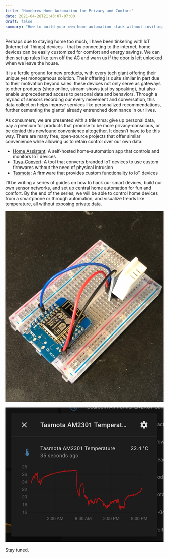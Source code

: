 ```yaml
---
title: "Homebrew Home Automation for Privacy and Comfort"
date: 2021-04-28T21:43:07-07:00
draft: false
summary: "How to build your own home automation stack without inviting Big Brother."
---
```


Perhaps due to staying home too much, I have been tinkering with IoT (Internet of Things) devices - that by connecting to the internet, home devices can be easily customized for comfort and energy savings. We can then set up rules like turn off the AC and warn us if the door is left unlocked when we leave the house.

It is a fertile ground for new products, with every tech giant offering their unique yet monogamous solution. Their offering is quite similar in part due to their motivation beyond sales: these devices not only serve as gateways to other products (shop online, stream shows just by speaking), but also enable unprecedented access to personal data and behaviors. Through a myriad of sensors recording our every movement and conversation, this data collection helps improve services like personalized recommendations, further cementing the giants’ already entrenched dominance in our lives.

As consumers, we are presented with a trilemma: give up personal data, pay a premium for products that promise to be more privacy-conscious, or be denied this newfound convenience altogether. It doesn’t have to be this way. There are many free, open-source projects that offer similar convenience while allowing us to retain control over our own data:

- [Home Assistant](home-assistant.io/): A self-hosted home-automation app that controls and monitors IoT devices
- [Tuya-Convert](https://github.com/ct-Open-Source/tuya-convert): A tool that converts branded IoT devices to use custom firmwares without the need of physical intrusion
- [Tasmota](https://tasmota.github.io/docs/): A firmware that provides custom functionality to IoT devices

I’ll be writing a series of guides on how to hack our smart devices, build our own sensor networks, and set up central home automation for fun and comfort. By the end of the series, we will be able to control home devices from a smartphone or through automation, and visualize trends like temperature, all without exposing private data.

![Custom sensor](/static/images/custom-sensor.png)

![Temperature graph](/static/images/tasmota-temperature-graph.png)

Stay tuned.
